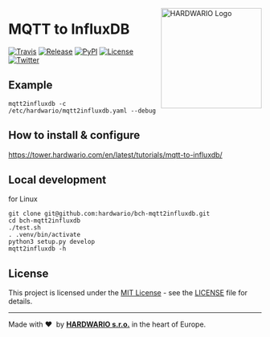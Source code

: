 <a href="https://www.hardwario.com/"><img src="https://www.hardwario.com/ci/assets/hw-logo.svg" width="200" alt="HARDWARIO Logo" align="right"></a>

# MQTT to InfluxDB

[![Travis](https://img.shields.io/travis/hardwario/bch-mqtt2influxdb/master.svg)](https://travis-ci.org/hardwario/bch-mqtt2influxdb)
[![Release](https://img.shields.io/github/release/hardwario/bch-mqtt2influxdb.svg)](https://github.com/hardwario/bch-mqtt2influxdb/releases)
[![PyPI](https://img.shields.io/pypi/v/mqtt2influxdb.svg)](https://pypi.org/project/mqtt2influxdb/)
[![License](https://img.shields.io/github/license/hardwario/bch-mqtt2influxdb.svg)](https://github.com/hardwario/bch-mqtt2influxdb/blob/master/LICENSE)
[![Twitter](https://img.shields.io/twitter/follow/hardwario_en.svg?style=social&label=Follow)](https://twitter.com/hardwario_en)


## Example

```
mqtt2influxdb -c /etc/hardwario/mqtt2influxdb.yaml --debug
```

## How to install & configure

https://tower.hardwario.com/en/latest/tutorials/mqtt-to-influxdb/

## Local development

for Linux
```
git clone git@github.com:hardwario/bch-mqtt2influxdb.git
cd bch-mqtt2influxdb
./test.sh
. .venv/bin/activate
python3 setup.py develop
mqtt2influxdb -h
```

## License

This project is licensed under the [MIT License](https://opensource.org/licenses/MIT/) - see the [LICENSE](LICENSE) file for details.

---

Made with &#x2764;&nbsp; by [**HARDWARIO s.r.o.**](https://www.hardwario.com/) in the heart of Europe.
